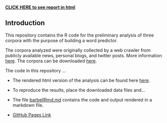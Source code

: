
[**CLICK HERE to see report in html**](https://reyvaz.github.io/MachineLearningWL/barbellRmd.html)  


## Introduction

This repository contains the R code for the preliminary analysis of three corpora with the purpose of building a word predictor. 

The corpora analyzed were originally collected by a web crawler from publicly available news, personal blogs, and  twitter posts. More information [here](https://web-beta.archive.org/web/20160930083655/http://www.corpora.heliohost.org/aboutcorpus.html). The corpora can be downloaded [here](https://d396qusza40orc.cloudfront.net/dsscapstone/dataset/Coursera-SwiftKey.zip). 


The code in this repository ...
  
* The rendered html version of the analysis can be found here  [here](https://reyvaz.github.io/MachineLearningWL/barbellRmd.html). 

* To reproduce the results, place the downloaded data files and...

* The file [barbellRmd.md](barbellRmd.md) contains the code and output rendered in a markdown file. 

* [GitHub Pages Link](https://reyvaz.github.io/MachineLearningWL/)



